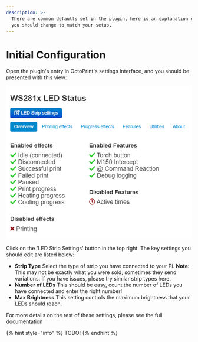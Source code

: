 ```yaml
---
description: >-
  There are common defaults set in the plugin, here is an explanation of those
  you should change to match your setup.
---
```


# Initial Configuration

Open the plugin's entry in OctoPrint's settings interface, and you should be presented with this view:

![WS281x LED Status settings](../../.gitbook/assets/settings.png)

Click on the 'LED Strip Settings' button in the top right. The key settings you should edit are listed below:

* **Strip Type** Select the type of strip you have connected to your Pi.  **Note:** This may not be exactly what you were sold, sometimes they send variations. If you have issues, please try similar strip types here.
* **Number of LEDs** This should be easy, count the number of LEDs you have connected and enter the right number!
* **Max Brightness** This setting controls the maximum brightness that your LEDs should reach.

For more details on the rest of these settings, please see the full documentation

{% hint style="info" %}
TODO!
{% endhint %}



